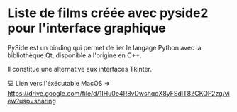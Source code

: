 # Liste de films créée avec pyside2 pour l'interface graphique

PySide est un binding qui permet de lier le langage Python avec la bibliothèque Qt, disponible à l'origine en C++.

Il constitue une alternative aux interfaces Tkinter.

💻 Lien vers l'éxécutable MacOS => https://drive.google.com/file/d/1IHu0e4R8vDwshqdX8yFSdlT8ZCKQF2zg/view?usp=sharing
